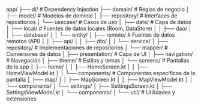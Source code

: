 app/
├── di/                      # Dependency Injection
├── domain/                  # Reglas de negocio
│   ├── model/              # Modelos de dominio
│   ├── repository/         # Interfaces de repositorios
│   └── usecase/            # Casos de uso
│
├── data/                    # Capa de datos
│   ├── local/              # Fuentes de datos locales (Room, DataStore)
│   │   ├── dao/
│   │   ├── database/
│   │   └── entity/
│   ├── remote/             # Fuentes de datos remotos (API)
│   │   ├── api/
│   │   ├── dto/
│   │   └── service/
│   ├── repository/         # Implementaciones de repositorios
│   └── mapper/             # Conversores de datos
│
├── presentation/           # Capa de UI
│   ├── navigation/         # Navegación
│   ├── theme/             # Estilos y temas
│   └── screens/           # Pantallas de la app
│       ├── home/
│       │   ├── HomeScreen.kt
│       │   ├── HomeViewModel.kt
│       │   └── components/    # Componentes específicos de la pantalla
│       ├── map/
│       │   ├── MapScreen.kt
│       │   ├── MapViewModel.kt
│       │   └── components/
│       └── settings/
│           ├── SettingsScreen.kt
│           ├── SettingsViewModel.kt
│           └── components/
│
└── util/                  # Utilidades y extensiones
